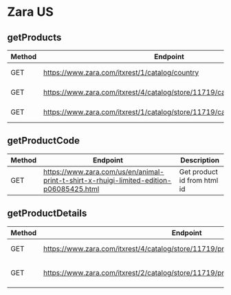 # Zara US

## getProducts

| Method | Endpoint                                                                 | Description              |
| ------ | ------------------------------------------------------------------------ | ------------------------ |
| GET    | https://www.zara.com/itxrest/1/catalog/country                           | Get a list of all stores |
| GET    | https://www.zara.com/itxrest/4/catalog/store/11719/category              | Get a list of categories |
| GET    | https://www.zara.com/itxrest/1/catalog/store/11719/category/2111002/grid | Get a list of products   |

## getProductCode

| Method | Endpoint                                                                                | Description                 |
| ------ | --------------------------------------------------------------------------------------- | --------------------------- |
| GET    | https://www.zara.com/us/en/animal-print-t-shirt-x-rhuigi-limited-edition-p06085425.html | Get product id from html id |

## getProductDetails

| Method | Endpoint                                                                            | Description               |
| ------ | ----------------------------------------------------------------------------------- | ------------------------- |
| GET    | https://www.zara.com/itxrest/4/catalog/store/11719/product/id/232195635             | Get product details       |
| GET    | https://www.zara.com/itxrest/2/catalog/store/11719/product/id/222761993/extradetail | Get extra product details |
